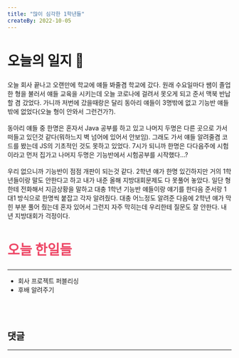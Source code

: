 ```yaml
---
title: "많이 심각한 1학년들"
createBy: 2022-10-05
---
```



##  <h2 style="font-size: 30px">오늘의 일지 🎪</h2>
오늘 회사 끝나고 오랜만에 학교에 얘들 봐줄겸 학교에 갔다. 원래 수요일마다 쌤이 졸업한 형을 불러서 얘들 교육을 시키는데 오늘 코로나에 걸려서 못오게 되고 준서 맥북 반납할 겸 갔었다. 가니까 저번에 갔을때랑은 달리 동아리 얘들이 3명밖에 없고 기능반 얘들밖에 없었다(오늘 형이 안와서 그런건가?).
<br>
<br>
동아리 얘들 중 한명은 혼자서 Java 공부를 하고 있고 나머지 두명은 다른 곳으로 가서 떠들고 있던것 같다(뭐하느지 벽 넘어에 있어서 안보임). 그래도 가서 얘들 알려줄겸 코드를 봤는데 JS의 기초적인 것도 못하고 있었다. 7시가 되니까 한명은 다다음주에 시험이라고 먼저 집가고 나머지 두명은 기능반에서 시험공부를 시작했다...?
<br>
<br>
우리 없으니까 기능반이 점점 개판이 되는것 같다. 2학년 얘가 한명 있긴하지만 거의 1학년들이랑 말도 안한다고 하고 내가 내준 올해 지방대회문제도 다 못풀어 놓았다. 일단 형한테 전화해서 지금상황을 말하고 대충 1학년 기능반 얘들이랑 얘기를 한다음 준서랑 1대1 방식으로 한명씩 붙잡고 각자 알려줬다. 대충 어느정도 알려준 다음에 2학년 얘가 막힌 부분 풀어 줬는데 혼자 있어서 그런지 자주 막히는데 우리한테 질문도 잘 안한다. 내년 지방대회가 걱정이다.


## <h2 style="color: #ee4867; font-size: 30px">오늘 한일들</h2>
--- 
- 회사 프로젝트 퍼블리싱
- 후배 알려주기
<br>
<br>

## 댓글
---
<br>

<Comment />
